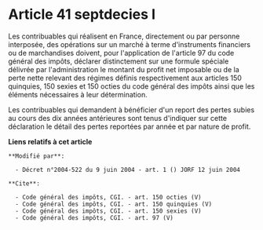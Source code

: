 # Article 41 septdecies I

Les contribuables qui réalisent en France, directement ou par personne interposée, des opérations sur un marché à terme
d'instruments financiers ou de marchandises doivent, pour l'application de l'article 97 du code général des impôts, déclarer
distinctement sur une formule spéciale délivrée par l'administration le montant du profit net imposable ou de la perte nette
relevant des régimes définis respectivement aux articles 150 quinquies, 150 sexies et 150 octies du code général des impôts
ainsi que les éléments nécessaires à leur détermination. 

Les contribuables qui demandent à bénéficier d'un report des pertes subies au cours des dix années antérieures sont tenus
d'indiquer sur cette déclaration le détail des pertes reportées par année et par nature de profit.

**Liens relatifs à cet article**

	**Modifié par**:

	  - Décret n°2004-522 du 9 juin 2004 - art. 1 () JORF 12 juin 2004

	**Cite**:

	  - Code général des impôts, CGI. - art. 150 octies (V)
	  - Code général des impôts, CGI. - art. 150 quinquies (V)
	  - Code général des impôts, CGI. - art. 150 sexies (V)
	  - Code général des impôts, CGI. - art. 97 (V)
